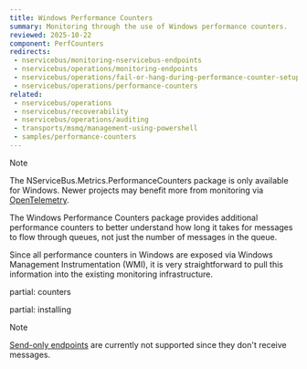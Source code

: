 ```yaml
---
title: Windows Performance Counters
summary: Monitoring through the use of Windows performance counters.
reviewed: 2025-10-22
component: PerfCounters
redirects:
 - nservicebus/monitoring-nservicebus-endpoints
 - nservicebus/operations/monitoring-endpoints
 - nservicebus/operations/fail-or-hang-during-performance-counter-setup
 - nservicebus/operations/performance-counters
related:
 - nservicebus/operations
 - nservicebus/recoverability
 - nservicebus/operations/auditing
 - transports/msmq/management-using-powershell
 - samples/performance-counters
---
```


> [!NOTE]
> The NServiceBus.Metrics.PerformanceCounters package is only available for Windows. Newer projects may benefit more from monitoring via [OpenTelemetry](/nservicebus/operations/opentelemetry.md).

The Windows Performance Counters package provides additional performance counters to better understand how long it takes for messages to flow through queues, not just the number of messages in the queue.

Since all performance counters in Windows are exposed via Windows Management Instrumentation (WMI), it is very straightforward to pull this information into the existing monitoring infrastructure.

partial: counters

partial: installing

> [!NOTE]
> [Send-only endpoints](/nservicebus/hosting/#self-hosting-send-only-hosting) are currently not supported since they don't receive messages.
